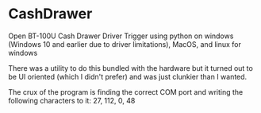 # CashDrawer
Open BT-100U Cash Drawer Driver Trigger using python on windows (Windows 10 and earlier due to driver limitations), MacOS, and linux for windows

There was a utility to do this bundled with the hardware but it turned out to be UI oriented (which I didn't prefer) and was just clunkier than I wanted.

The crux of the program is finding the correct COM port and writing the following characters to it: 27, 112, 0, 48

